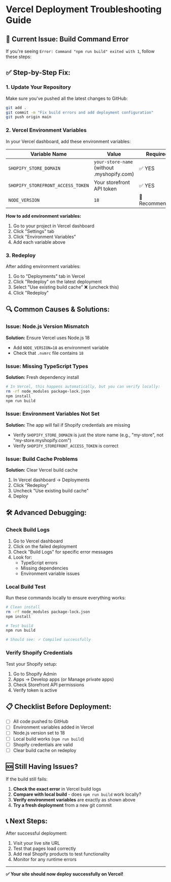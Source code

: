 # Vercel Deployment Troubleshooting Guide

## 🚨 Current Issue: Build Command Error

If you're seeing `Error: Command "npm run build" exited with 1`, follow these steps:

## ✅ **Step-by-Step Fix:**

### 1. **Update Your Repository**
Make sure you've pushed all the latest changes to GitHub:

```bash
git add .
git commit -m "Fix build errors and add deployment configuration"
git push origin main
```

### 2. **Vercel Environment Variables** 
In your Vercel dashboard, add these environment variables:

| Variable Name | Value | Required |
|---------------|-------|----------|
| `SHOPIFY_STORE_DOMAIN` | `your-store-name` (without .myshopify.com) | ✅ YES |
| `SHOPIFY_STOREFRONT_ACCESS_TOKEN` | Your storefront API token | ✅ YES |
| `NODE_VERSION` | `18` | 🔧 Recommended |

**How to add environment variables:**
1. Go to your project in Vercel dashboard
2. Click "Settings" tab
3. Click "Environment Variables" 
4. Add each variable above

### 3. **Redeploy**
After adding environment variables:
1. Go to "Deployments" tab in Vercel
2. Click "Redeploy" on the latest deployment
3. Select "Use existing build cache" ❌ (uncheck this)
4. Click "Redeploy"

## 🔍 **Common Causes & Solutions:**

### Issue: Node.js Version Mismatch
**Solution:** Ensure Vercel uses Node.js 18
- Add `NODE_VERSION=18` as environment variable
- Check that `.nvmrc` file contains `18`

### Issue: Missing TypeScript Types
**Solution:** Fresh dependency install
```bash
# In Vercel, this happens automatically, but you can verify locally:
rm -rf node_modules package-lock.json
npm install
npm run build
```

### Issue: Environment Variables Not Set
**Solution:** The app will fail if Shopify credentials are missing
- Verify `SHOPIFY_STORE_DOMAIN` is just the store name (e.g., "my-store", not "my-store.myshopify.com")
- Verify `SHOPIFY_STOREFRONT_ACCESS_TOKEN` is correct

### Issue: Build Cache Problems
**Solution:** Clear Vercel build cache
1. In Vercel dashboard → Deployments
2. Click "Redeploy" 
3. Uncheck "Use existing build cache"
4. Deploy

## 🛠 **Advanced Debugging:**

### Check Build Logs
1. Go to Vercel dashboard
2. Click on the failed deployment
3. Check "Build Logs" for specific error messages
4. Look for:
   - TypeScript errors
   - Missing dependencies
   - Environment variable issues

### Local Build Test
Run these commands locally to ensure everything works:
```bash
# Clean install
rm -rf node_modules package-lock.json
npm install

# Test build
npm run build

# Should see: ✓ Compiled successfully
```

### Verify Shopify Credentials
Test your Shopify setup:
1. Go to Shopify Admin
2. Apps → Develop apps (or Manage private apps)
3. Check Storefront API permissions
4. Verify token is active

## 📋 **Checklist Before Deployment:**

- [ ] All code pushed to GitHub
- [ ] Environment variables added in Vercel
- [ ] Node.js version set to 18
- [ ] Local build works (`npm run build`)
- [ ] Shopify credentials are valid
- [ ] Clear build cache on redeploy

## 🆘 **Still Having Issues?**

If the build still fails:

1. **Check the exact error** in Vercel build logs
2. **Compare with local build** - does `npm run build` work locally?
3. **Verify environment variables** are exactly as shown above
4. **Try a fresh deployment** from a new git commit

## 📞 **Next Steps:**

After successful deployment:
1. Visit your live site URL
2. Test that pages load correctly
3. Add real Shopify products to test functionality
4. Monitor for any runtime errors

---

**✅ Your site should now deploy successfully on Vercel!**